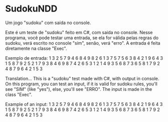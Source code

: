 # SudokuNDD
Um jogo "sudoku" com saída no console.

Este é um teste de "sudoku" feito em C#, com saída no console. Nesse programa, você pode testar uma entrada, se ela for válida pelas regras do sudoku,
verá escrito no console "sim", senão, verá "erro". A entrada é feita diretamente na classe "Exec".

Exemplo de entrada:
1 3 2 5 7 9 4 6 8
4 9 8 2 6 1 3 7 5
7 5 6 3 8 4 2 1 9
6 4 3 1 5 8 7 9 2
5 2 1 7 9 3 8 4 6
9 8 7 4 2 6 5 3 1
2 1 4 9 3 5 6 8 7
3 6 5 8 1 7 9 2 4
8 7 9 6 4 2 1 5 3

Translation...
This is a "sudoku" test made with C#, with output in console. On this program, you can test an input, if it is valid for sudoku rules, you'll see "SIM" (like "yes"),
else, you'll see "ERRO". The input is made in the class "Exec".

Example of an input:
1 3 2 5 7 9 4 6 8
4 9 8 2 6 1 3 7 5
7 5 6 3 8 4 2 1 9
6 4 3 1 5 8 7 9 2
5 2 1 7 9 3 8 4 6
9 8 7 4 2 6 5 3 1
2 1 4 9 3 5 6 8 7
3 6 5 8 1 7 9 2 4
8 7 9 6 4 2 1 5 3
